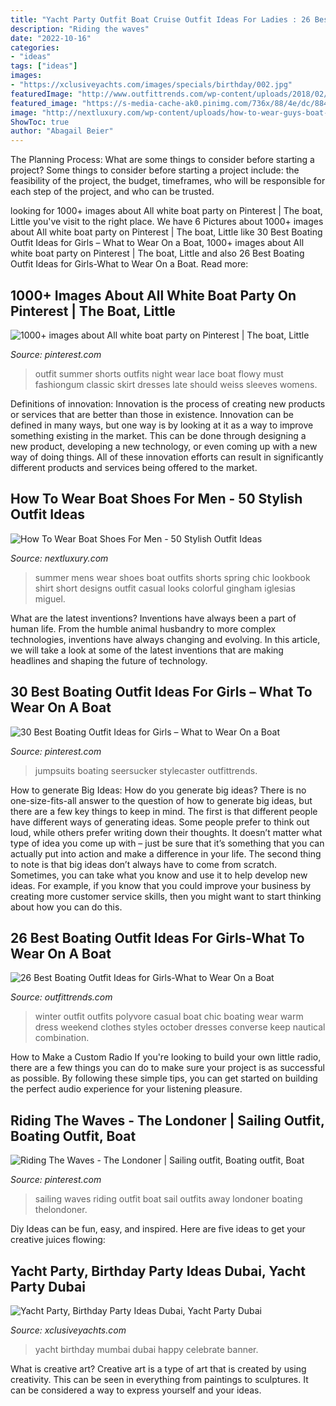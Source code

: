 ```yaml
---
title: "Yacht Party Outfit Boat Cruise Outfit Ideas For Ladies : 26 Best Boating Outfit Ideas For Girls-what To Wear On A Boat"
description: "Riding the waves"
date: "2022-10-16"
categories:
- "ideas"
tags: ["ideas"]
images:
- "https://xclusiveyachts.com/images/specials/birthday/002.jpg"
featuredImage: "http://www.outfittrends.com/wp-content/uploads/2018/02/winter-combination14-500x500.jpg"
featured_image: "https://s-media-cache-ak0.pinimg.com/736x/88/4e/dc/884edce3b9b7357f755a273de506fad0.jpg"
image: "http://nextluxury.com/wp-content/uploads/how-to-wear-guys-boat-shoes-outfits-style-designs.jpg"
ShowToc: true
author: "Abagail Beier"
---
```



The Planning Process: What are some things to consider before starting a project?
Some things to consider before starting a project include: the feasibility of the project, the budget, timeframes, who will be responsible for each step of the project, and who can be trusted.

	

		
looking for 1000+ images about All white boat party on Pinterest | The boat, Little you've visit to the right place. We have 6 Pictures about 1000+ images about All white boat party on Pinterest | The boat, Little like 30 Best Boating Outfit Ideas for Girls – What to Wear On a Boat, 1000+ images about All white boat party on Pinterest | The boat, Little and also 26 Best Boating Outfit Ideas for Girls-What to Wear On a Boat. Read more:
		
    
## 1000+ Images About All White Boat Party On Pinterest | The Boat, Little

<img loading=lazy src="https://s-media-cache-ak0.pinimg.com/736x/88/4e/dc/884edce3b9b7357f755a273de506fad0.jpg" onerror="this.onerror=null;this.src='https://tse1.mm.bing.net/th?id=OIP.pSZOb6d_g3-Gv-raHWwypQHaLH&amp;pid=15.1';" alt="1000+ images about All white boat party on Pinterest | The boat, Little">

_Source: pinterest.com_

>outfit summer shorts outfits night wear lace boat flowy must fashiongum classic skirt dresses late should weiss sleeves womens. 

	

Definitions of innovation:
Innovation is the process of creating new products or services that are better than those in existence. Innovation can be defined in many ways, but one way is by looking at it as a way to improve something existing in the market. This can be done through designing a new product, developing a new technology, or even coming up with a new way of doing things. All of these innovation efforts can result in significantly different products and services being offered to the market.

    
## How To Wear Boat Shoes For Men - 50 Stylish Outfit Ideas

<img loading=lazy src="http://nextluxury.com/wp-content/uploads/how-to-wear-guys-boat-shoes-outfits-style-designs.jpg" onerror="this.onerror=null;this.src='https://tse2.mm.bing.net/th?id=OIP.hGycI_pmXKIKaCq6Cx_TxAAAAA&amp;pid=15.1';" alt="How To Wear Boat Shoes For Men - 50 Stylish Outfit Ideas">

_Source: nextluxury.com_

>summer mens wear shoes boat outfits shorts spring chic lookbook shirt short designs outfit casual looks colorful gingham iglesias miguel. 

	

What are the latest inventions?
Inventions have always been a part of human life. From the humble animal husbandry to more complex technologies, inventions have always changing and evolving. In this article, we will take a look at some of the latest inventions that are making headlines and shaping the future of technology.

    
## 30 Best Boating Outfit Ideas For Girls – What To Wear On A Boat

<img loading=lazy src="https://i.pinimg.com/originals/55/79/7f/55797f76b98f2851c7df9718f4c8aa1f.jpg" onerror="this.onerror=null;this.src='https://tse1.mm.bing.net/th?id=OIP.B1ae1DT6PIFSuEe-DvVLIwHaK7&amp;pid=15.1';" alt="30 Best Boating Outfit Ideas for Girls – What to Wear On a Boat">

_Source: pinterest.com_

>jumpsuits boating seersucker stylecaster outfittrends. 

	

How to generate Big Ideas: How do you generate big ideas?
There is no one-size-fits-all answer to the question of how to generate big ideas, but there are a few key things to keep in mind. The first is that different people have different ways of generating ideas. Some people prefer to think out loud, while others prefer writing down their thoughts. It doesn’t matter what type of idea you come up with – just be sure that it’s something that you can actually put into action and make a difference in your life. 
The second thing to note is that big ideas don’t always have to come from scratch. Sometimes, you can take what you know and use it to help develop new ideas. For example, if you know that you could improve your business by creating more customer service skills, then you might want to start thinking about how you can do this.

    
## 26 Best Boating Outfit Ideas For Girls-What To Wear On A Boat

<img loading=lazy src="http://www.outfittrends.com/wp-content/uploads/2018/02/winter-combination14-500x500.jpg" onerror="this.onerror=null;this.src='https://tse1.mm.bing.net/th?id=OIP.ZV3ItmTcnW8BukKjOpNxTQHaHa&amp;pid=15.1';" alt="26 Best Boating Outfit Ideas for Girls-What to Wear On a Boat">

_Source: outfittrends.com_

>winter outfit outfits polyvore casual boat chic boating wear warm dress weekend clothes styles october dresses converse keep nautical combination. 

	

How to Make a Custom Radio
If you're looking to build your own little radio, there are a few things you can do to make sure your project is as successful as possible. By following these simple tips, you can get started on building the perfect audio experience for your listening pleasure.

    
## Riding The Waves - The Londoner | Sailing Outfit, Boating Outfit, Boat

<img loading=lazy src="https://i.pinimg.com/originals/1f/af/89/1faf89fdc9787de074f6efe54b1d2f64.jpg" onerror="this.onerror=null;this.src='https://tse2.mm.bing.net/th?id=OIP.KVCNZxFAbcWZzq_9aqehGwHaLG&amp;pid=15.1';" alt="Riding The Waves - The Londoner | Sailing outfit, Boating outfit, Boat">

_Source: pinterest.com_

>sailing waves riding outfit boat sail outfits away londoner boating thelondoner. 

	

Diy Ideas can be fun, easy, and inspired. Here are five ideas to get your creative juices flowing:

    
## Yacht Party, Birthday Party Ideas Dubai, Yacht Party Dubai

<img loading=lazy src="https://xclusiveyachts.com/images/specials/birthday/002.jpg" onerror="this.onerror=null;this.src='https://tse2.mm.bing.net/th?id=OIP.cS06w9aSOzlPj9wABPvugAHaE8&amp;pid=15.1';" alt="Yacht Party, Birthday Party Ideas Dubai, Yacht Party Dubai">

_Source: xclusiveyachts.com_

>yacht birthday mumbai dubai happy celebrate banner. 

	

What is creative art?
Creative art is a type of art that is created by using creativity. This can be seen in everything from paintings to sculptures. It can be considered a way to express yourself and your ideas.

